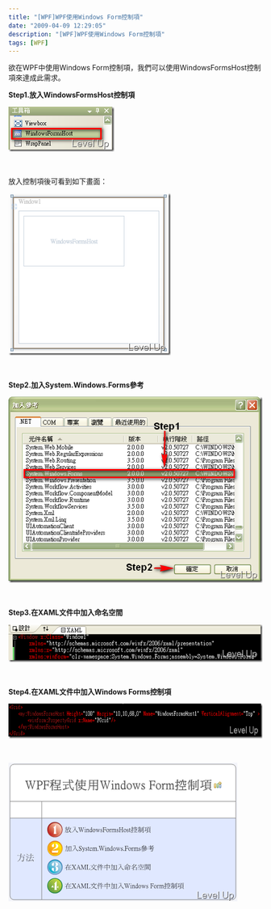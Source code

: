 ```yaml
---
title: "[WPF]WPF使用Windows Form控制項"
date: "2009-04-09 12:29:05"
description: "[WPF]WPF使用Windows Form控制項"
tags: [WPF]
---
```


<p>
	欲在WPF中使用Windows Form控制項，我們可以使用WindowsFormsHost控制項來達成此需求。</p>
<p>
	<strong>Step1.放入WindowsFormsHost控制項</strong></p>
<p>
	<img alt="image" border="0" height="89" src="\images\posts\7929\image_thumb.png" style="border-right-width: 0px; border-top-width: 0px; border-bottom-width: 0px; border-left-width: 0px" width="210" /></p>
<p>
	 </p>
<p>
	放入控制項後可看到如下畫面：</p>
<p>
	<img alt="image" border="0" height="321" src="\images\posts\7929\image_thumb_1.png" style="border-right-width: 0px; border-top-width: 0px; border-bottom-width: 0px; border-left-width: 0px" width="322" /></p>
<p>
	 </p>
<p>
	<strong>Step2.加入System.Windows.Forms參考</strong></p>
<p>
	<img alt="image" border="0" height="368" src="\images\posts\7929\image_thumb_2.png" style="border-right-width: 0px; border-top-width: 0px; border-bottom-width: 0px; border-left-width: 0px" width="506" /></p>
<p>
	 </p>
<p>
	<strong>Step3.在XAML文件中加入命名空間</strong></p>
<p>
	<img alt="image" border="0" height="75" src="\images\posts\7929\image_thumb_3.png" style="border-right-width: 0px; border-top-width: 0px; border-bottom-width: 0px; border-left-width: 0px" width="535" /></p>
<p>
	 </p>
<p>
	<strong>Step4.在XAML文件中加入Windows Forms控制項</strong></p>
<p>
	<img alt="image" border="0" height="69" src="\images\posts\7929\image_thumb_4.png" style="border-right-width: 0px; border-top-width: 0px; border-bottom-width: 0px; border-left-width: 0px" width="656" /></p>
<p>
	 </p>
<p>
	<img alt="image" border="0" height="274" src="\images\posts\7929\image_thumb_5.png" style="border-right-width: 0px; border-top-width: 0px; border-bottom-width: 0px; border-left-width: 0px" width="454" /></p>
